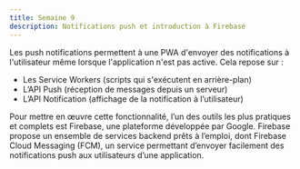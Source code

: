 ```yaml
---
title: Semaine 9
description: Notifications push et introduction à Firebase
---
```


Les push notifications permettent à une PWA d'envoyer des notifications à l'utilisateur même lorsque l'application n'est pas active. Cela repose sur :

- Les Service Workers (scripts qui s'exécutent en arrière-plan)
- L’API Push (réception de messages depuis un serveur)
- L’API Notification (affichage de la notification à l’utilisateur)

Pour mettre en œuvre cette fonctionnalité, l’un des outils les plus pratiques et complets est Firebase, une plateforme développée par Google. Firebase propose un ensemble de services backend prêts à l’emploi, dont Firebase Cloud Messaging (FCM), un service permettant d’envoyer facilement des notifications push aux utilisateurs d’une application.

<!-- ## Implémenter les push notifications dans une PWA

Pour démontrer l'usage simple de push notification, nous utiliserons la librairie *web-push*

### Étape 1: Enregistrement du service worker

```js
if ('serviceWorker' in navigator) {
  navigator.serviceWorker.register('/service-worker.js')
    .then(reg => console.log('SW registered:', reg))
    .catch(err => console.error('SW registration failed:', err));
}
```

### Étape 2 : Demander la permission de notifications

```js
Notification.requestPermission().then(permission => {
  if (permission === 'granted') {
    console.log('Notification permission granted.');
  } else {
    console.log('Notification permission denied.');
  }
});
```

### Étape 3 : S’abonner au service push (via PushManager)

Vous avez besoin d’une clé VAPID publique (à générer avec web-push côté serveur).

```js
navigator.serviceWorker.ready.then(registration => {
  const vapidPublicKey = '<VOTRE_CLÉ_VAPID_PUBLIC>';
  const convertedVapidKey = urlBase64ToUint8Array(vapidPublicKey);

  registration.pushManager.subscribe({
    userVisibleOnly: true,
    applicationServerKey: convertedVapidKey
  }).then(subscription => {
    // Envoie cette subscription à votre serveur
    console.log('Push Subscription:', JSON.stringify(subscription));
  });
});
```

Fonction utilitaire pour convertir la clé :

```js
function urlBase64ToUint8Array(base64String) {
  const padding = '='.repeat((4 - base64String.length % 4) % 4);
  const base64 = (base64String + padding).replace(/\-/g, '+').replace(/_/g, '/');
  const rawData = atob(base64);
  return Uint8Array.from([...rawData].map(char => char.charCodeAt(0)));
}
```

### Étape 4 : Implémenter la logique dans service-worker.js

```js
self.addEventListener('push', event => {
  const data = event.data.json();
  self.registration.showNotification(data.title, {
    body: data.body,
    icon: '/icons/icon-192.png'
  });
});
```

### Étape 5: Envoyer une notification depuis le serveur (Node.js avec web-push)

```sh
npm install web-push
```

```js
const webPush = require('web-push');

webPush.setVapidDetails(
  'mailto:you@example.com',
  '<VOTRE_CLÉ_VAPID_PUBLIC>',
  '<VOTRE_CLÉ_VAPID_PRIVÉE>'
);

const subscription = {/* l'objet subscription récupéré côté client */};

webPush.sendNotification(subscription, JSON.stringify({
  title: 'Hello!',
  body: 'Ceci est une notification push.'
}));
``` -->
